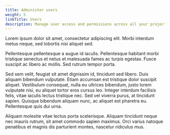```yaml
---
title: Administer users
weight: 5
linkTitle: Users
description: Manage user access and permissions across all your projects and organizations.
---
```


Lorem ipsum dolor sit amet, consectetur adipiscing elit. 
Morbi interdum metus neque, sed lobortis nisi aliquet sed. 

<!--more-->

Pellentesque pellentesque a augue id iaculis. 
Pellentesque habitant morbi tristique senectus et netus et malesuada fames ac turpis egestas. 
Fusce suscipit ac libero ac mollis. Sed rutrum tempor porta. 

Sed sem velit, feugiat sit amet dignissim id, tincidunt sed libero. 
Duis aliquam bibendum vulputate. 
Etiam accumsan est tristique dolor suscipit aliquet. 
Vestibulum consequat, nulla eu ultrices bibendum, justo lorem vulputate nisi, eu aliquet tortor eros cursus leo. 
Integer interdum facilisis felis, vitae iaculis lectus tristique nec. Sed vel viverra purus, at tincidunt sapien. 
Quisque bibendum aliquam nunc, ac aliquet est pharetra eu. 
Pellentesque quis dui urna. 

Aliquam molestie vitae lectus porta scelerisque. 
Aliquam tincidunt neque nec mauris rutrum, sit amet commodo sapien maximus. 
Orci varius natoque penatibus et magnis dis parturient montes, nascetur ridiculus mus.

